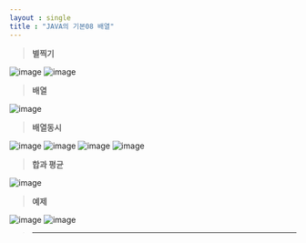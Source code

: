 ```yaml
---
layout : single
title : "JAVA의 기본08 배열"
---
```

>**별찍기**

![image](https://user-images.githubusercontent.com/105334682/178171484-c814a283-b4a7-4b5e-b22f-f8bac7a78074.png)
![image](https://user-images.githubusercontent.com/105334682/178172353-13d1926b-4371-4074-a45d-e1f3787ec8b3.png)
>**배열**

![image](https://user-images.githubusercontent.com/105334682/178177499-8857957e-acee-439e-91cb-3d2d4b87e03a.png)
>**배열동시**

![image](https://user-images.githubusercontent.com/105334682/178177825-3ff77551-4fc0-4119-b667-d499655c7530.png)
![image](https://user-images.githubusercontent.com/105334682/178179223-01fbfc68-badb-4a26-8e83-c96d5c6cac92.png)
![image](https://user-images.githubusercontent.com/105334682/178181679-50e9804b-eaa8-4dc6-ac30-8fd901f1dac1.png)
![image](https://user-images.githubusercontent.com/105334682/178183860-2c6790ca-2980-4c44-84a9-29bc72707a8b.png)
>**합과 평균**

![image](https://user-images.githubusercontent.com/105334682/178183919-0483210c-6f59-4799-8e2c-5c7cfe35425b.png)
>**예제**

![image](https://user-images.githubusercontent.com/105334682/178195816-37bf5e69-9630-4043-9249-b80923dd9dcf.png)
![image](https://user-images.githubusercontent.com/105334682/178199443-8494d197-f0bd-45d2-a6b3-00094f04b288.png)
>****
